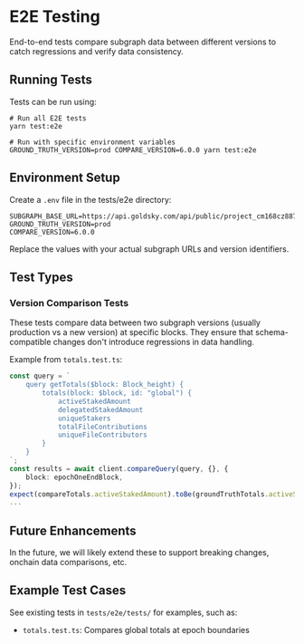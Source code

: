 # E2E Testing
End-to-end tests compare subgraph data between different versions to catch regressions and verify data consistency.

## Running Tests
Tests can be run using:

```
# Run all E2E tests
yarn test:e2e

# Run with specific environment variables
GROUND_TRUTH_VERSION=prod COMPARE_VERSION=6.0.0 yarn test:e2e
```

## Environment Setup

Create a `.env` file in the tests/e2e directory:

```
SUBGRAPH_BASE_URL=https://api.goldsky.com/api/public/project_cm168cz887zva010j39il7a6p/subgraphs
GROUND_TRUTH_VERSION=prod
COMPARE_VERSION=6.0.0
```

Replace the values with your actual subgraph URLs and version identifiers.

## Test Types

### Version Comparison Tests

These tests compare data between two subgraph versions (usually production vs a new version) at specific blocks. They ensure that schema-compatible changes don't introduce regressions in data handling.

Example from `totals.test.ts`:

```typescript
const query = `
    query getTotals($block: Block_height) {
        totals(block: $block, id: "global") {
            activeStakedAmount
            delegatedStakedAmount
            uniqueStakers
            totalFileContributions
            uniqueFileContributors
        }
    }
`;
const results = await client.compareQuery(query, {}, {
    block: epochOneEndBlock,
});
expect(compareTotals.activeStakedAmount).toBe(groundTruthTotals.activeStakedAmount);
...
```

## Future Enhancements

In the future, we will likely extend these to support breaking changes, onchain data comparisons, etc.

## Example Test Cases

See existing tests in `tests/e2e/tests/` for examples, such as:
- `totals.test.ts`: Compares global totals at epoch boundaries
